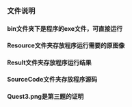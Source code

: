 ### 文件说明

#### bin文件夹下是程序的exe文件，可直接运行

#### Resource文件夹存放程序运行需要的原图像

#### Result文件夹存放程序运行结果

#### SourceCode文件夹存放程序源码

#### Quest3.png是第三题的证明